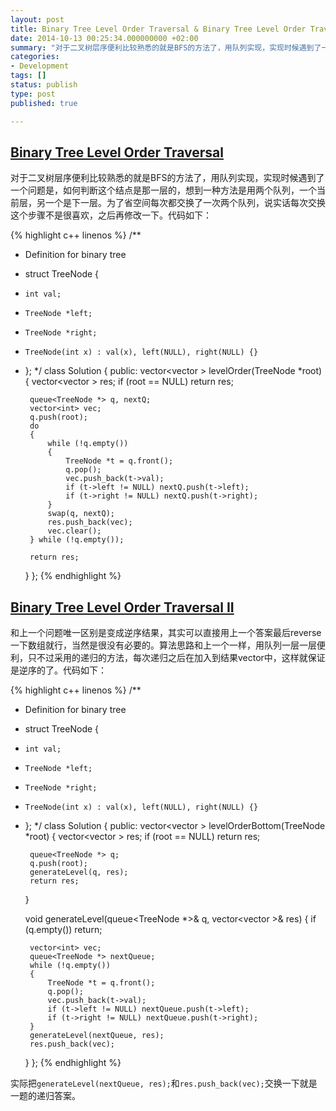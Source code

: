 ```yaml
---
layout: post
title: Binary Tree Level Order Traversal & Binary Tree Level Order Traversal II
date: 2014-10-13 00:25:34.000000000 +02:00
summary: "对于二叉树层序便利比较熟悉的就是BFS的方法了，用队列实现，实现时候遇到了一个问题是，如何判断这个结点是那一层的，想到一种方法是用两个队列，一个当前层，另一个是下一层。"
categories:
- Development
tags: []
status: publish
type: post
published: true

---
```


## [Binary Tree Level Order Traversal](https://oj.leetcode.com/problems/binary-tree-level-order-traversal/)

对于二叉树层序便利比较熟悉的就是BFS的方法了，用队列实现，实现时候遇到了一个问题是，如何判断这个结点是那一层的，想到一种方法是用两个队列，一个当前层，另一个是下一层。为了省空间每次都交换了一次两个队列，说实话每次交换这个步骤不是很喜欢，之后再修改一下。代码如下：

{% highlight c++ linenos %}
/**
 * Definition for binary tree
 * struct TreeNode {
 *     int val;
 *     TreeNode *left;
 *     TreeNode *right;
 *     TreeNode(int x) : val(x), left(NULL), right(NULL) {}
 * };
 */
class Solution {
public:
    vector<vector<int> > levelOrder(TreeNode *root) {
        vector<vector<int> > res;
        if (root == NULL) return res;

        queue<TreeNode *> q, nextQ;
        vector<int> vec;
        q.push(root);
        do
        {
            while (!q.empty())
            {
                TreeNode *t = q.front();
                q.pop();
                vec.push_back(t->val);
                if (t->left != NULL) nextQ.push(t->left);
                if (t->right != NULL) nextQ.push(t->right);
            }
            swap(q, nextQ);
            res.push_back(vec);
            vec.clear();
        } while (!q.empty());

        return res;
    }
};
{% endhighlight %}





## [Binary Tree Level Order Traversal II](https://oj.leetcode.com/problems/binary-tree-level-order-traversal-ii/)

和上一个问题唯一区别是变成逆序结果，其实可以直接用上一个答案最后reverse一下数组就行，当然是很没有必要的。算法思路和上一个一样，用队列一层一层便利，只不过采用的递归的方法，每次递归之后在加入到结果vector中，这样就保证是逆序的了。代码如下：

{% highlight c++ linenos %}
/**
 * Definition for binary tree
 * struct TreeNode {
 *     int val;
 *     TreeNode *left;
 *     TreeNode *right;
 *     TreeNode(int x) : val(x), left(NULL), right(NULL) {}
 * };
 */
class Solution {
public:
    vector<vector<int> > levelOrderBottom(TreeNode *root) {
        vector<vector<int> > res;
        if (root == NULL) return res;

        queue<TreeNode *> q;
        q.push(root);
        generateLevel(q, res);
        return res;
    }

    void generateLevel(queue<TreeNode *>& q, vector<vector<int> >& res)
    {
        if (q.empty()) return;

        vector<int> vec;
        queue<TreeNode *> nextQueue;
        while (!q.empty())
        {
            TreeNode *t = q.front();
            q.pop();
            vec.push_back(t->val);
            if (t->left != NULL) nextQueue.push(t->left);
            if (t->right != NULL) nextQueue.push(t->right);
        }
        generateLevel(nextQueue, res);
        res.push_back(vec);
    }
};
{% endhighlight %}

实际把`generateLevel(nextQueue, res);`和`res.push_back(vec);`交换一下就是一题的递归答案。